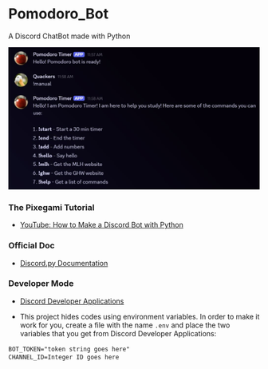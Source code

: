 # Pomodoro_Bot
A Discord ChatBot made with Python

![Pomodoro Intro](./images/LaunchSequence.jpg)
### The Pixegami Tutorial
- [YouTube: How to Make a Discord Bot with Python](https://youtu.be/2k9x0s3awss)
### Official Doc
- [Discord.py Documentation ](https://discordpy.readthedocs.io/en/stable/quickstart.html)
### Developer Mode
- [Discord Developer Applications](https://discord.com/developers/applications)

- This project hides codes using environment variables. In order to make it work for you, create a file with the name `.env` and place the two variables that you get from Discord Developer Applications: 
```
BOT_TOKEN="token string goes here"
CHANNEL_ID=Integer ID goes here
```
